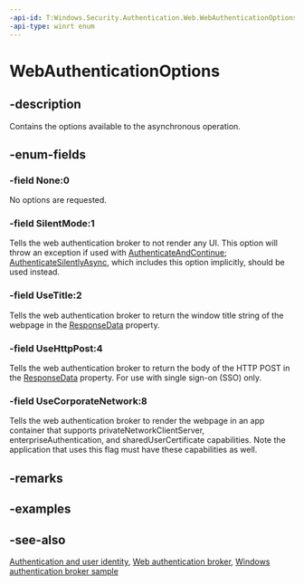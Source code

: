 ```yaml
---
-api-id: T:Windows.Security.Authentication.Web.WebAuthenticationOptions
-api-type: winrt enum
---
```


<!-- Enumeration syntax
public enum Windows.Security.Authentication.Web.WebAuthenticationOptions : uint
-->

# WebAuthenticationOptions

## -description
Contains the options available to the asynchronous operation.

## -enum-fields
### -field None:0
No options are requested.

### -field SilentMode:1
Tells the web authentication broker to not render any UI. This option will throw an exception if used with [AuthenticateAndContinue](webauthenticationbroker_authenticateandcontinue_1571442307.md); [AuthenticateSilentlyAsync](webauthenticationbroker_authenticatesilentlyasync_444210422.md), which includes this option implicitly, should be used instead.

### -field UseTitle:2
Tells the web authentication broker to return the window title string of the webpage in the [ResponseData](webauthenticationresult_responsedata.md) property.

### -field UseHttpPost:4
Tells the web authentication broker to return the body of the HTTP POST in the [ResponseData](webauthenticationresult_responsedata.md) property. For use with single sign-on (SSO) only.

### -field UseCorporateNetwork:8
Tells the web authentication broker to render the webpage in an app container that supports privateNetworkClientServer, enterpriseAuthentication, and sharedUserCertificate capabilities. Note the application that uses this flag must have these capabilities as well.


## -remarks

## -examples

## -see-also
[Authentication and user identity](/windows/uwp/security/authentication-and-user-identity), [Web authentication broker](/windows/uwp/security/web-authentication-broker), [Windows authentication broker sample](https://github.com/Microsoft/Windows-universal-samples/tree/master/Samples/WebAuthenticationBroker)